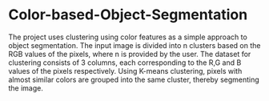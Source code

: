 # Color-based-Object-Segmentation
The project uses clustering using color features as a simple approach to object segmentation.  The input image is divided into n clusters based on the RGB values of the pixels, where n is provided by the user. The dataset for clustering consists of 3 columns, each corresponding to the R,G and B values of the pixels respectively. Using K-means clustering, pixels with almost similar colors are grouped into the same cluster, thereby segmenting the image.
